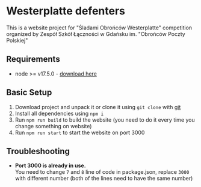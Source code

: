 # Westerplatte defenters
This is a website project for "Śladami Obrońców Westerplatte" competition organized by Zespół Szkół Łączności w Gdańsku im. "Obrońców Poczty Polskiej"

## Requirements
- node >= v17.5.0 - [download here](https://nodejs.org/en/)

## Basic Setup

1. Download project and unpack it or clone it using `git clone` with [git](https://git-scm.com/)
2. Install all dependencies using `npm i`
3. Run `npm run build` to build the website (you need to do it every time you change something on website)
4. Run `npm run start` to start the website on port 3000

## Troubleshooting

- <b>Port 3000 is already in use.</b> <br>
You need to change `7` and `8` line of code in package.json, replace `3000` with different number (both of the lines need to have the same number)
